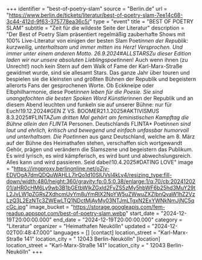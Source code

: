 +++
identifier = "best-of-poetry-slam"
source = "Berlin.de"
url = "https://www.berlin.de/tickets/literatur/best-of-poetry-slam-7ee14c68-3c44-412d-9f63-375778ea36c5/"
type = "event"
title = "BEST OF POETRY SLAM"
subtitle = "Zeit für die wildeste Seite der Literatur"
description = "Der Best of Poetry Slam präsentiert regelmäßig zauberhafte Shows mit 100% Live-Literatur von einigen der besten Slam Poet*innen der Republik: kurzweilig, unterhaltsam und immer mitten ins Herz! Versprochen. Und immer unter einem anderen Motto. 26.9.2024#ALLSTARSZu dieser Edition laden wir nur unsere absoluten Lieblingspoet*innen! Auch wenn ihnen (zu Unrecht!) noch kein Stern auf dem Walk of Fame der Karl-Marx-Straße gewidmet wurde, sind sie allesamt Stars. Das ganze Jahr über touren und bespielen sie die kleinsten und größten Bühnen der Republik und begeistern allerorts Fans der gesprochenen Worte. Ob Eckkneipe oder Elbphilharmonie, diese Poet*innen leben für die Poesie. Sie sind unangefochten die besten Spoken Word Künstler*innen der Republik und an diesem Abend leuchten und funkeln sie auf unserer Bühne: nur für Euch!19.12.2024#GEN Z VS. BOOMER21.1.2025#AKTIVISMUS 8.3.2025#FLINTA*Zum dritten Mal gehört am feministischen Kampftag die Bühne allein den FLINTA* Personen. Deutschlands FLINTA* Poet*innen sind laut und ehrlich, kritisch und bewegend und einfach unfassbar humorvoll und unterhaltsam. Die Poet*innen aus ganz Deutschland, welche am 8. März auf der Bühne des Heimathafen stehen, verschaffen sich wortgewandt Gehör, prägen und verändern die Slamszene und begeistern das Publikum. Es wird lyrisch, es wird kämpferisch, es wird bunt und abwechslungsreich. Alles kann und wird passieren. Seid dabei!10.4.2025#DATING  LOVE"
image = "https://imgproxy.berlinonline.net/oZjv-EDVOgA7dmQDQuWAHLL7lrQo1d10SlUVsI4kLy4/resizing_type:fill-down/width:480/height:360/gravity:fp:0.5:0.38/enlarge:1/q:70/cb:2024120201/aHR0cHM6Ly9wb3B1bGEtbWlkZGxld2FyZS5zMy5hbWF6b25hd3MuY29tL2JvLW1pZGRsZXdhcmUvYm8uYmRlX2NoYW5uZWwuZXZlbnQvaW1hZ2VzLzQ3L2EzNTc3ZWEwLTQ1NDctMjAyMy03NTJmLTgxN2ExYWNkNmJjNC5qcGc.jpg"
image_bucket = "https://storage.googleapis.com/fem-readup.appspot.com/best-of-poetry-slam.webp"
start_date = "2024-12-19T20:00:00.000"
end_date = "2024-12-19T20:00:00.000"
category = "Literatur"
organizer = "Heimathafen Neukölln"
updated = "2024-12-02T00:48:47.000"
languages = []
[contact]
location_street = "Karl-Marx-Straße 141"
location_city = " 12043 Berlin-Neukölln"
[location]
location_street = "Karl-Marx-Straße 141"
location_city = " 12043 Berlin-Neukölln"
+++